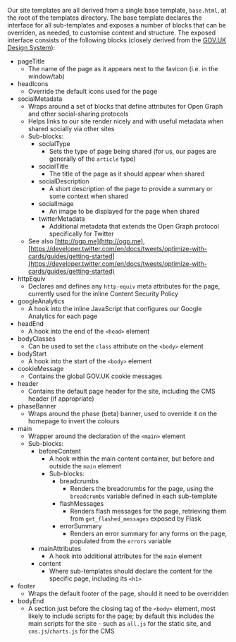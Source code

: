 Our site templates are all derived from a single base template, `base.html`, at the root of the templates directory.
The base template declares the interface for all sub-templates and exposes a number of blocks that can be overriden,
as needed, to customise content and structure. The exposed interface consists of the following blocks (closely
derived from the [GOV.UK Design System](https://design-system.service.gov.uk/styles/page-template)):

* pageTitle
    * The name of the page as it appears next to the favicon (i.e. in the window/tab)
* headIcons
    * Override the default icons used for the page
* socialMetadata
    * Wraps around a set of blocks that define attributes for Open Graph and other social-sharing protocols
    * Helps links to our site render nicely and with useful metadata when shared socially via other sites
    * Sub-blocks:
        * socialType
            * Sets the type of page being shared (for us, our pages are generally of the `article` type)
        * socialTitle
            * The title of the page as it should appear when shared
        * socialDescription
            * A short description of the page to provide a summary or some context when shared
        * socialImage
            * An image to be displayed for the page when shared
        * twitterMetadata
            * Additional metadata that extends the Open Graph protocol specifically for Twitter
    * See also [http://ogp.me](http://ogp.me), [https://developer.twitter.com/en/docs/tweets/optimize-with-cards/guides/getting-started](https://developer.twitter.com/en/docs/tweets/optimize-with-cards/guides/getting-started)
* httpEquiv
    * Declares and defines any `http-equiv` meta attributes for the page, currently used for the inline Content Security Policy
* googleAnalytics
    * A hook into the inline JavaScript that configures our Google Analytics for each page
* headEnd
    * A hook into the end of the `<head>` element
* bodyClasses
    * Can be used to set the `class` attribute on the `<body>` element
* bodyStart
    * A hook into the start of the `<body>` element
* cookieMessage
    * Contains the global GOV.UK cookie messages
* header
    * Contains the default page header for the site, including the CMS header (if appropriate)
* phaseBanner
    * Wraps around the phase (beta) banner, used to override it on the homepage to invert the colours
* main
    * Wrapper around the declaration of the `<main>` element
    * Sub-blocks:
        * beforeContent
            * A hook within the main content container, but before and outside the `main` element
            * Sub-blocks:
                * breadcrumbs
                    * Renders the breadcrumbs for the page, using the `breadcrumbs` variable defined in each sub-template
                * flashMessages
                    * Renders flash messages for the page, retrieving them from `get_flashed_messages` exposed by Flask
                * errorSummary
                    * Renders an error summary for any forms on the page, populated from the `errors` variable
        * mainAttributes
            * A hook into additional attributes for the `main` element
        * content
            * Where sub-templates should declare the content for the specific page, including its `<h1>`
* footer
    * Wraps the default footer of the page, should it need to be overridden
* bodyEnd
    * A section just before the closing tag of the `<body>` element, most likely to include scripts for the page; 
      by default this includes the main scripts for the site - such as `all.js` for the static site, and 
      `cms.js`/`charts.js` for the CMS
